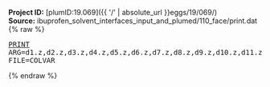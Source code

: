 **Project ID:** [plumID:19.069]({{ '/' | absolute_url }}eggs/19/069/)  
**Source:** ibuprofen_solvent_interfaces_input_and_plumed/110_face/print.dat  
{% raw %}<pre>
<a href="https://plumed.github.io/doc-master/user-doc/html/_p_r_i_n_t.html">PRINT</a> ARG=d1.z,d2.z,d3.z,d4.z,d5.z,d6.z,d7.z,d8.z,d9.z,d10.z,d11.z,d12.z,d13.z,d14.z,d15.z,d16.z,d17.z,d18.z,d19.z,d20.z,d21.z,d22.z,d23.z,d24.z,d25.z,d26.z,d27.z,d28.z,d29.z,d30.z,d31.z,d32.z,d33.z,d34.z,d35.z,d36.z,d37.z,d38.z,d39.z,d40.z,d41.z,d42.z,d43.z,d44.z,d45.z,d46.z,d47.z,d48.z,d49.z,d50.z,d51.z,d52.z,d53.z,d54.z,d55.z,d56.z,d57.z,d58.z,d59.z,d60.z,d61.z,d62.z,d63.z,d64.z,d65.z,d66.z,d67.z,d68.z,d69.z,d70.z,d71.z,d72.z,d73.z,d74.z,d75.z,d76.z,d77.z,d78.z,d79.z,d80.z,d81.z,d82.z,d83.z,d84.z,d85.z,d86.z,d87.z,d88.z,d89.z,d90.z,d91.z,d92.z,d93.z,d94.z,d95.z,d96.z,d97.z,d98.z,d99.z,d100.z,d101.z,d102.z,d103.z,d104.z,d105.z,d106.z,d107.z,d108.z,d109.z,d110.z,d111.z,d112.z,d113.z,d114.z,d115.z,d116.z,d117.z,d118.z,d119.z,d120.z,d121.z,d122.z,d123.z,d124.z,d125.z,d126.z,d127.z,d128.z,d129.z,d130.z,d131.z,d132.z,d133.z,d134.z,d135.z,d136.z,d137.z,d138.z,d139.z,d140.z,d141.z,d142.z,d143.z,d144.z,d145.z,d146.z,d147.z,d148.z,d149.z,d150.z,d151.z,d152.z,d153.z,d154.z,d155.z,d156.z,d157.z,d158.z,d159.z,d160.z,d161.z,d162.z,d163.z,d164.z,d165.z,d166.z,d167.z,d168.z,d169.z,d170.z,d171.z,d172.z,d173.z,d174.z,d175.z,d176.z,d177.z,d178.z,d179.z,d180.z,d181.z,d182.z,d183.z,d184.z,d185.z,d186.z,d187.z,d188.z,d189.z,d190.z,d191.z,d192.z,d193.z,d194.z,d195.z,d196.z,d197.z,d198.z,d199.z,d200.z,d201.z,d202.z,d203.z,d204.z,d205.z,d206.z,d207.z,d208.z,d209.z,d210.z,d211.z,d212.z,d213.z,d214.z,d215.z,d216.z,d217.z,d218.z,d219.z,d220.z,d221.z,d222.z,d223.z,d224.z,d225.z,d226.z,d227.z,d228.z,d229.z,d230.z,d231.z,d232.z,d233.z,d234.z,d235.z,d236.z,d237.z,d238.z,d239.z,d240.z,d241.z,d242.z,d243.z,d244.z,d245.z,d246.z,d247.z,d248.z,d249.z,d250.z,d251.z,d252.z,d253.z,d254.z,d255.z,d256.z,d257.z,d258.z,d259.z,d260.z,d261.z,d262.z,d263.z,d264.z,d265.z,d266.z,d267.z,d268.z,d269.z,d270.z,d271.z,d272.z,d273.z,d274.z,d275.z,d276.z,d277.z,d278.z,d279.z,d280.z,d281.z,d282.z,d283.z,d284.z,d285.z,d286.z,d287.z,d288.z,d289.z,d290.z,d291.z,d292.z,d293.z,d294.z,d295.z,d296.z,d297.z,d298.z,d299.z,d300.z,d301.z,d302.z,d303.z,d304.z,d305.z,d306.z,d307.z,d308.z,d309.z,d310.z,d311.z,d312.z,d313.z,d314.z,d315.z,d316.z,d317.z,d318.z,d319.z,d320.z,d321.z,d322.z,d323.z,d324.z,d325.z,d326.z,d327.z,d328.z,d329.z,d330.z,d331.z,d332.z,d333.z,d334.z,d335.z,d336.z,d337.z,d338.z,d339.z,d340.z,d341.z,d342.z,d343.z,d344.z,d345.z,d346.z,d347.z,d348.z,d349.z,d350.z,d351.z,d352.z,d353.z,d354.z,d355.z,d356.z,d357.z,d358.z,d359.z,d360.z,d361.z,d362.z,d363.z,d364.z,d365.z,d366.z,d367.z,d368.z,d369.z,d370.z,d371.z,d372.z,d373.z,d374.z,d375.z,d376.z,d377.z,d378.z,d379.z,d380.z,d381.z,d382.z,d383.z,d384.z,d385.z,d386.z,d387.z,d388.z,d389.z,d390.z,d391.z,d392.z,d393.z,d394.z,d395.z,d396.z,d397.z,d398.z,d399.z,d400.z,d401.z,d402.z,d403.z,d404.z,d405.z,d406.z,d407.z,d408.z,d409.z,d410.z,d411.z,d412.z,d413.z,d414.z,d415.z,d416.z,d417.z,d418.z,d419.z,d420.z,d421.z,d422.z,d423.z,d424.z,d425.z,d426.z,d427.z,d428.z,d429.z,d430.z,d431.z,d432.z,d433.z,d434.z,d435.z,d436.z,d437.z,d438.z,d439.z,d440.z,d441.z,d442.z,d443.z,d444.z,d445.z,d446.z,d447.z,d448.z,d449.z,d450.z,d451.z,d452.z,d453.z,d454.z,d455.z,d456.z,d457.z,d458.z,d459.z,d460.z,d461.z,d462.z,d463.z,d464.z,d465.z,d466.z,d467.z,d468.z,d469.z,d470.z,d471.z,d472.z,d473.z,d474.z,d475.z,d476.z,d477.z,d478.z,d479.z,d480.z,d481.z,d482.z,d483.z,d484.z,d485.z,d486.z,d487.z,d488.z,d489.z,d490.z,d491.z,d492.z,d493.z,d494.z,d495.z,d496.z,d497.z,d498.z,d499.z,d500.z,d501.z,d502.z,d503.z,d504.z,d505.z,d506.z,d507.z,d508.z,d509.z,d510.z,d511.z,d512.z,d513.z,d514.z,d515.z,d516.z,d517.z,d518.z,d519.z,d520.z,d521.z,d522.z,d523.z,d524.z,d525.z,d526.z,d527.z,d528.z,d529.z,d530.z,d531.z,d532.z,d533.z,d534.z,d535.z,d536.z,d537.z,d538.z,d539.z,d540.z,d541.z,d542.z,d543.z,d544.z,d545.z,d546.z,d547.z,d548.z,d549.z,d550.z,d551.z,d552.z,d553.z,d554.z,d555.z,d556.z,d557.z,d558.z,d559.z,d560.z,d561.z,d562.z,d563.z,d564.z,d565.z,d566.z,d567.z,d568.z,d569.z,d570.z,d571.z,d572.z,d573.z,d574.z,d575.z,d576.z,d577.z,d578.z,d579.z,d580.z,d581.z,d582.z,d583.z,d584.z,d585.z,d586.z,d587.z,d588.z,d589.z,d590.z,d591.z,d592.z,d593.z,d594.z,d595.z,d596.z,d597.z,d598.z,d599.z,d600.z,d601.z,d602.z,d603.z,d604.z,d605.z,d606.z,d607.z,d608.z,d609.z,d610.z,d611.z,d612.z,d613.z,d614.z,d615.z,d616.z,d617.z,d618.z,d619.z,d620.z,d621.z,d622.z,d623.z,d624.z,d625.z,d626.z,d627.z,d628.z,d629.z,d630.z,d631.z,d632.z,d633.z,d634.z,d635.z,d636.z,d637.z,d638.z,d639.z,d640.z,d641.z,d642.z,d643.z,d644.z,d645.z,d646.z,d647.z,d648.z,d649.z,d650.z,d651.z,d652.z,d653.z,d654.z,d655.z,d656.z,d657.z,d658.z,d659.z,d660.z,d661.z,d662.z,d663.z,d664.z,d665.z,d666.z,d667.z,d668.z,d669.z,d670.z,d671.z,d672.z,d673.z,d674.z,d675.z,d676.z,d677.z,d678.z,d679.z,d680.z,d681.z,d682.z,d683.z,d684.z,d685.z,d686.z,d687.z,d688.z,d689.z,d690.z,d691.z,d692.z,d693.z,d694.z,d695.z,d696.z,d697.z,d698.z,d699.z,d700.z,d701.z,d702.z,d703.z,d704.z,d705.z,d706.z,d707.z,d708.z,d709.z,d710.z,d711.z,d712.z,d713.z,d714.z,d715.z,d716.z,d717.z,d718.z,d719.z,d720.z,d721.z,d722.z,d723.z,d724.z,d725.z,d726.z,d727.z,d728.z,d729.z,d730.z,d731.z,d732.z,d733.z,d734.z,d735.z,d736.z,d737.z,d738.z,d739.z,d740.z,d741.z,d742.z,d743.z,d744.z,d745.z,d746.z,d747.z,d748.z,d749.z,d750.z,d751.z,d752.z,d753.z,d754.z,d755.z,d756.z,d757.z,d758.z,d759.z,d760.z,d761.z,d762.z,d763.z,d764.z,d765.z,d766.z,d767.z,d768.z,d769.z,d770.z,d771.z,d772.z,d773.z,d774.z,d775.z,d776.z,d777.z,d778.z,d779.z,d780.z,d781.z,d782.z,d783.z,d784.z,d785.z,d786.z,d787.z,d788.z,d789.z,d790.z,d791.z,d792.z,d793.z,d794.z,d795.z,d796.z,d797.z,d798.z,d799.z,d800.z,d801.z,d802.z,d803.z,d804.z,d805.z,d806.z,d807.z,d808.z,d809.z,d810.z,d811.z,d812.z,d813.z,d814.z,d815.z,d816.z,d817.z,d818.z,d819.z,d820.z,d821.z,d822.z,d823.z,d824.z,d825.z,d826.z,d827.z,d828.z,d829.z,d830.z,d831.z,d832.z,d833.z,d834.z,d835.z,d836.z,d837.z,d838.z,d839.z,d840.z,d841.z,d842.z,d843.z,d844.z,d845.z,d846.z,d847.z,d848.z,d849.z,d850.z,d851.z,d852.z,d853.z,d854.z,d855.z,d856.z,d857.z,d858.z,d859.z,d860.z,d861.z,d862.z,d863.z,d864.z,d865.z,d866.z,d867.z,d868.z,d869.z,d870.z,d871.z,d872.z,d873.z,d874.z,d875.z,d876.z,d877.z,d878.z,d879.z,d880.z,d881.z,d882.z,d883.z,d884.z,d885.z,d886.z,d887.z,d888.z,d889.z,d890.z,d891.z,d892.z,d893.z,d894.z,d895.z,d896.z,d897.z,d898.z,d899.z,d900.z,d901.z,d902.z,d903.z,d904.z,d905.z,d906.z,d907.z,d908.z,d909.z,d910.z,d911.z,d912.z,d913.z,d914.z,d915.z,d916.z,d917.z,d918.z,d919.z,d920.z,d921.z,d922.z,d923.z,d924.z,d925.z,d926.z,d927.z,d928.z,d929.z,d930.z,d931.z,d932.z,d933.z,d934.z,d935.z,d936.z,d937.z,d938.z,d939.z,d940.z,d941.z,d942.z,d943.z,d944.z,d945.z,d946.z,d947.z,d948.z,d949.z,d950.z,d951.z,d952.z,d953.z,d954.z,d955.z,d956.z,d957.z,d958.z,d959.z,d960.z,d961.z,d962.z,d963.z,d964.z,d965.z,d966.z,d967.z,d968.z,d969.z,d970.z,d971.z,d972.z,d973.z,d974.z,d975.z,d976.z,d977.z,d978.z,d979.z,d980.z,d981.z,d982.z,d983.z,d984.z,d985.z,d986.z,d987.z,d988.z,d989.z,d990.z,d991.z,d992.z,d993.z,d994.z,d995.z,d996.z,d997.z,d998.z,d999.z,d1000.z,d1001.z,d1002.z,d1003.z,d1004.z,d1005.z,d1006.z,d1007.z,d1008.z,d1009.z,d1010.z,d1011.z,d1012.z,d1013.z,d1014.z,d1015.z,d1016.z,d1017.z,d1018.z,d1019.z,d1020.z,d1021.z,d1022.z,d1023.z,d1024.z,d1025.z,d1026.z,d1027.z,d1028.z,d1029.z,d1030.z,d1031.z,d1032.z,d1033.z,d1034.z,d1035.z,d1036.z,d1037.z,d1038.z,d1039.z,d1040.z,d1041.z,d1042.z,d1043.z,d1044.z,d1045.z,d1046.z,d1047.z,d1048.z,d1049.z,d1050.z,d1051.z,d1052.z,d1053.z,d1054.z,d1055.z,d1056.z,d1057.z,d1058.z,d1059.z,d1060.z,d1061.z,d1062.z,d1063.z,d1064.z,d1065.z,d1066.z,d1067.z,d1068.z,d1069.z,d1070.z,d1071.z,d1072.z,d1073.z,d1074.z,d1075.z,d1076.z,d1077.z,d1078.z,d1079.z,d1080.z,d1081.z,d1082.z,d1083.z,d1084.z,d1085.z,d1086.z,d1087.z,d1088.z,d1089.z,d1090.z,d1091.z,d1092.z,d1093.z,d1094.z,d1095.z,d1096.z,d1097.z,d1098.z,d1099.z,d1100.z,d1101.z,d1102.z,d1103.z,d1104.z,d1105.z,d1106.z,d1107.z,d1108.z,d1109.z,d1110.z,d1111.z,d1112.z,d1113.z,d1114.z,d1115.z,d1116.z,d1117.z,d1118.z,d1119.z,d1120.z,d1121.z,d1122.z,d1123.z,d1124.z,d1125.z,d1126.z,d1127.z,d1128.z,d1129.z,d1130.z,d1131.z,d1132.z,d1133.z,d1134.z,d1135.z,d1136.z,d1137.z,d1138.z,d1139.z,d1140.z,d1141.z,d1142.z,d1143.z,d1144.z,d1145.z,d1146.z,d1147.z,d1148.z,d1149.z,d1150.z,d1151.z,d1152.z,d1153.z,d1154.z,d1155.z,d1156.z,d1157.z,d1158.z,d1159.z,d1160.z,d1161.z,d1162.z,d1163.z,d1164.z,d1165.z,d1166.z,d1167.z,d1168.z,d1169.z,d1170.z,d1171.z,d1172.z,d1173.z,d1174.z,d1175.z,d1176.z,d1177.z,d1178.z,d1179.z,d1180.z,d1181.z,d1182.z,d1183.z,d1184.z,d1185.z,d1186.z,d1187.z,d1188.z,d1189.z,d1190.z,d1191.z,d1192.z,d1193.z,d1194.z,d1195.z,d1196.z,d1197.z,d1198.z,d1199.z,d1200.z,d1201.z,d1202.z,d1203.z,d1204.z,d1205.z,d1206.z,d1207.z,d1208.z,d1209.z,d1210.z,d1211.z,d1212.z,d1213.z,d1214.z,d1215.z,d1216.z,d1217.z,d1218.z,d1219.z,d1220.z,d1221.z,d1222.z,d1223.z,d1224.z,d1225.z,d1226.z,d1227.z,d1228.z,d1229.z,d1230.z,d1231.z,d1232.z,d1233.z,d1234.z,d1235.z,d1236.z,d1237.z,d1238.z,d1239.z,d1240.z,d1241.z,d1242.z,d1243.z,d1244.z,d1245.z,d1246.z,d1247.z,d1248.z,d1249.z,d1250.z,d1251.z,d1252.z,d1253.z,d1254.z,d1255.z,d1256.z,d1257.z,d1258.z,d1259.z,d1260.z,d1261.z,d1262.z,d1263.z,d1264.z,d1265.z,d1266.z,d1267.z,d1268.z,d1269.z,d1270.z,d1271.z,d1272.z,d1273.z,d1274.z,d1275.z,d1276.z,d1277.z,d1278.z,d1279.z,d1280.z,d1281.z,d1282.z,d1283.z,d1284.z,d1285.z,d1286.z,d1287.z,d1288.z,d1289.z,d1290.z,d1291.z,d1292.z,d1293.z,d1294.z,d1295.z,d1296.z,d1297.z,d1298.z,d1299.z,d1300.z,d1301.z,d1302.z,d1303.z,d1304.z,d1305.z,d1306.z,d1307.z,d1308.z,d1309.z,d1310.z,d1311.z,d1312.z,d1313.z,d1314.z,d1315.z,d1316.z,d1317.z,d1318.z,d1319.z,d1320.z,d1321.z,d1322.z,d1323.z,d1324.z,d1325.z,d1326.z,d1327.z,d1328.z,d1329.z,d1330.z,d1331.z,d1332.z,d1333.z,d1334.z,d1335.z,d1336.z,d1337.z,d1338.z,d1339.z,d1340.z,d1341.z,d1342.z,d1343.z,d1344.z,d1345.z,d1346.z,d1347.z,d1348.z,d1349.z,d1350.z,d1351.z,d1352.z,d1353.z,d1354.z,d1355.z,d1356.z,d1357.z,d1358.z,d1359.z,d1360.z,d1361.z,d1362.z,d1363.z,d1364.z,d1365.z,d1366.z,d1367.z,d1368.z,d1369.z,d1370.z,d1371.z,d1372.z,d1373.z,d1374.z,d1375.z,d1376.z,d1377.z,d1378.z,d1379.z,d1380.z,d1381.z,d1382.z,d1383.z,d1384.z,d1385.z,d1386.z,d1387.z,d1388.z,d1389.z,d1390.z,d1391.z,d1392.z,d1393.z,d1394.z,d1395.z,d1396.z,d1397.z,d1398.z,d1399.z,d1400.z,d1401.z,d1402.z,d1403.z,d1404.z,d1405.z,d1406.z,d1407.z,d1408.z,d1409.z,d1410.z,d1411.z,d1412.z,d1413.z,d1414.z,d1415.z,d1416.z,d1417.z,d1418.z,d1419.z,d1420.z,d1421.z,d1422.z,d1423.z,d1424.z,d1425.z,d1426.z,d1427.z,d1428.z,d1429.z,d1430.z,d1431.z,d1432.z,d1433.z,d1434.z,d1435.z,d1436.z,d1437.z,d1438.z,d1439.z,d1440.z,d1441.z,d1442.z,d1443.z,d1444.z,d1445.z,d1446.z,d1447.z,d1448.z,d1449.z,d1450.z,d1451.z,d1452.z,d1453.z,d1454.z,d1455.z,d1456.z,d1457.z,d1458.z,d1459.z,d1460.z,d1461.z,d1462.z,d1463.z,d1464.z,d1465.z,d1466.z,d1467.z,d1468.z,d1469.z,d1470.z,d1471.z,d1472.z,d1473.z,d1474.z,d1475.z,d1476.z,d1477.z,d1478.z,d1479.z,d1480.z,d1481.z,d1482.z,d1483.z,d1484.z,d1485.z,d1486.z,d1487.z,d1488.z,d1489.z,d1490.z,d1491.z,d1492.z,d1493.z,d1494.z,d1495.z,d1496.z,d1497.z,d1498.z,d1499.z,d1500.z,d1501.z,d1502.z,d1503.z,d1504.z,d1505.z,d1506.z,d1507.z,d1508.z,d1509.z,d1510.z,d1511.z,d1512.z,d1513.z,d1514.z,d1515.z,d1516.z,d1517.z,d1518.z,d1519.z,d1520.z,d1521.z,d1522.z,d1523.z,d1524.z,d1525.z,d1526.z,d1527.z,d1528.z,d1529.z,d1530.z,d1531.z,d1532.z,d1533.z,d1534.z,d1535.z,d1536.z,d1537.z,d1538.z,d1539.z,d1540.z,d1541.z,d1542.z,d1543.z,d1544.z,d1545.z,d1546.z,d1547.z,d1548.z,d1549.z,d1550.z,d1551.z,d1552.z,d1553.z,d1554.z,d1555.z,d1556.z,d1557.z,d1558.z,d1559.z,d1560.z,d1561.z,d1562.z,d1563.z,d1564.z,d1565.z,d1566.z,d1567.z,d1568.z,d1569.z,d1570.z,d1571.z,d1572.z,d1573.z,d1574.z,d1575.z,d1576.z,d1577.z,d1578.z,d1579.z,d1580.z,d1581.z,d1582.z,d1583.z,d1584.z,d1585.z,d1586.z,d1587.z,d1588.z,d1589.z,d1590.z,d1591.z,d1592.z,d1593.z,d1594.z,d1595.z,d1596.z,d1597.z,d1598.z,d1599.z,d1600.z,d1601.z,d1602.z,d1603.z,d1604.z,d1605.z,d1606.z,d1607.z,d1608.z,d1609.z,d1610.z,d1611.z,d1612.z,d1613.z,d1614.z,d1615.z,d1616.z,d1617.z,d1618.z,d1619.z,d1620.z,d1621.z,d1622.z,d1623.z,d1624.z,d1625.z,d1626.z,d1627.z,d1628.z,d1629.z,d1630.z,d1631.z,d1632.z,d1633.z,d1634.z,d1635.z,d1636.z,d1637.z,d1638.z,d1639.z,d1640.z,d1641.z,d1642.z,d1643.z,d1644.z,d1645.z,d1646.z,d1647.z,d1648.z,d1649.z,d1650.z,d1651.z,d1652.z,d1653.z,d1654.z,d1655.z,d1656.z,d1657.z,d1658.z,d1659.z,d1660.z,d1661.z,d1662.z,d1663.z,d1664.z,d1665.z,d1666.z,d1667.z,d1668.z,d1669.z,d1670.z,d1671.z,d1672.z,d1673.z,d1674.z,d1675.z,d1676.z,d1677.z,d1678.z,d1679.z,d1680.z,d1681.z,d1682.z,d1683.z,d1684.z,d1685.z,d1686.z,d1687.z,d1688.z,d1689.z,d1690.z,d1691.z,d1692.z,d1693.z,d1694.z,d1695.z,d1696.z,d1697.z,d1698.z,d1699.z,d1700.z,d1701.z,d1702.z,d1703.z,d1704.z,d1705.z,d1706.z,d1707.z,d1708.z,d1709.z,d1710.z,d1711.z,d1712.z,d1713.z,d1714.z,d1715.z,d1716.z,d1717.z FILE=COLVAR
</pre>{% endraw %}
